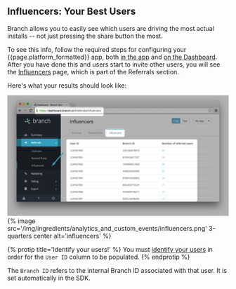 
## Influencers: Your Best Users

Branch allows you to easily see which users are driving the most actual installs -- not just pressing the share button the most.

To see this info, follow the required steps for configuring your {{page.platform_formatted}} app, both [in the app](/recipes/configuring_client_apps/{{page.platform}}/) and [on the Dashboard](/recipes/configuring_the_dashboard/ios/). After you have done this and users start to invite other users, you will see the [Influencers](https://dashboard.branch.io/#/referrals/influencers) page, which is part of the Referrals section.

Here's what your results should look like:

![influencers](/img/ingredients/analytics_and_custom_events/influencers.png)
{% image src='/img/ingredients/analytics_and_custom_events/influencers.png' 3-quarters center alt='influencers' %}

{% protip title='Identify your users!' %}
You must [identify your users](/recipes/configuring_client_apps/{{page.platform}}/#identifying-your-users) in order for the `User ID` column to be populated.
{% endprotip %}


The `Branch ID` refers to the internal Branch ID associated with that user. It is set automatically in the SDK.
